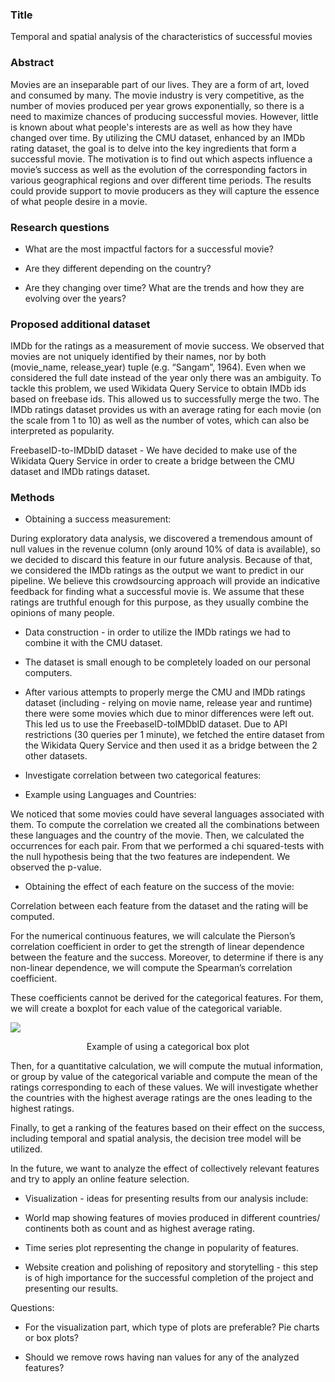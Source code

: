 
### Title

Temporal and spatial analysis of the characteristics of successful movies

  

### Abstract

  

Movies are an inseparable part of our lives. They are a form of art, loved and consumed by many. The movie industry is very competitive, as the number of movies produced per year grows exponentially, so there is a need to maximize chances of producing successful movies. However, little is known about what people's interests are as well as how they have changed over time. By utilizing the CMU dataset, enhanced by an IMDb rating dataset, the goal is to delve into the key ingredients that form a successful movie. The motivation is to find out which aspects influence a movie’s success as well as the evolution of the corresponding factors in various geographical regions and over different time periods. The results could provide support to movie producers as they will capture the essence of what people desire in a movie.

  

### Research questions

-   What are the most impactful factors for a successful movie?
    
-   Are they different depending on the country?
    
-   Are they changing over time? What are the trends and how they are evolving over the years?
    

### Proposed additional dataset

IMDb for the ratings as a measurement of movie success. We observed that movies are not uniquely identified by their names, nor by both (movie_name, release_year) tuple (e.g. “Sangam”, 1964). Even when we considered the full date instead of the year only there was an ambiguity. To tackle this problem, we used Wikidata Query Service to obtain IMDb ids based on freebase ids. This allowed us to successfully merge the two. The IMDb ratings dataset provides us with an average rating for each movie (on the scale from 1 to 10) as well as the number of votes, which can also be interpreted as popularity.

  

FreebaseID-to-IMDbID dataset - We have decided to make use of the Wikidata Query Service in order to create a bridge between the CMU dataset and IMDb ratings dataset.

### Methods

-   Obtaining a success measurement:
    

During exploratory data analysis, we discovered a tremendous amount of null values in the revenue column (only around 10% of data is available), so we decided to discard this feature in our future analysis. Because of that, we considered the IMDb ratings as the output we want to predict in our pipeline. We believe this crowdsourcing approach will provide an indicative feedback for finding what a successful movie is. We assume that these ratings are truthful enough for this purpose, as they usually combine the opinions of many people.

  

-   Data construction - in order to utilize the IMDb ratings we had to combine it with the CMU dataset.
    

-   The dataset is small enough to be completely loaded on our personal computers.
    
-   After various attempts to properly merge the CMU and IMDb ratings dataset (including - relying on movie name, release year and runtime) there were some movies which due to minor differences were left out. This led us to use the FreebaseID-toIMDbID dataset. Due to API restrictions (30 queries per 1 minute), we fetched the entire dataset from the Wikidata Query Service and then used it as a bridge between the 2 other datasets.
    

  
  

-   Investigate correlation between two categorical features:
    

-   Example using Languages and Countries:
    

We noticed that some movies could have several languages associated with them. To compute the correlation we created all the combinations between these languages and the country of the movie. Then, we calculated the occurrences for each pair. From that we performed a chi squared-tests with the null hypothesis being that the two features are independent. We observed the p-value.

  

-   Obtaining the effect of each feature on the success of the movie:
    

Correlation between each feature from the dataset and the rating will be computed.

For the numerical continuous features, we will calculate the Pierson’s correlation coefficient in order to get the strength of linear dependence between the feature and the success. Moreover, to determine if there is any non-linear dependence, we will compute the Spearman’s correlation coefficient.

These coefficients cannot be derived for the categorical features. For them, we will create a boxplot for each value of the categorical variable.

![](https://lh6.googleusercontent.com/tbTpR_fS_f-NGpnRMqGvntsdTSdwp5q8v1gyoDTtxU-rExv3hXrBUWnzHHc80rhzTBpZMzr79NMgxgZo6LLH2x2IvA69AA7BH146mm8nvJU1iFJgSTHRgSYu259l1_1HAX3NepnsA4L4kEwOl689nEUZiA1g4hvELdXS3GvQgcWIJZFpN_fjgZGFjr9Z7Q)
<center>Example of using a categorical box plot</center>
  

Then, for a quantitative calculation, we will compute the mutual information, or group by value of the categorical variable and compute the mean of the ratings corresponding to each of these values. We will investigate whether the countries with the highest average ratings are the ones leading to the highest ratings.

  

Finally, to get a ranking of the features based on their effect on the success, including temporal and spatial analysis, the decision tree model will be utilized.

  

In the future, we want to analyze the effect of collectively relevant features and try to apply an online feature selection.

  

-   Visualization - ideas for presenting results from our analysis include:
    

-   World map showing features of movies produced in different countries/ continents both as count and as highest average rating.
    
-   Time series plot representing the change in popularity of features.
    

  

-   Website creation and polishing of repository and storytelling - this step is of high importance for the successful completion of the project and presenting our results.
    

  

Questions:

-   For the visualization part, which type of plots are preferable? Pie charts or box plots?
    
-   Should we remove rows having nan values for any of the analyzed features?
